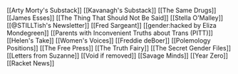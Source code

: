 [[Arty Morty's Substack]]
[[Kavanagh's Substack]]
[[The Same Drugs]]
[[James Esses]]
[[The Thing That Should Not Be Said]]
[[Stella O'Malley]]
[[@STILLTish's Newsletter]]
[[Fred Sargeant]]
[[gender:hacked by Eliza Mondegreen]]
[[Parents with Inconvenient Truths about Trans (PITT)]]
[[Helen's Take]]
[[Women's Voices]]
[[Freddie deBoer]]
[[Polemology Positions]]
[[The Free Press]]
[[The Truth Fairy]]
[[The Secret Gender Files]]
[[Letters from Suzanne]]
[[Void if removed]]
[[Savage Minds]]
[[Year Zero]]
[[Racket News]]
